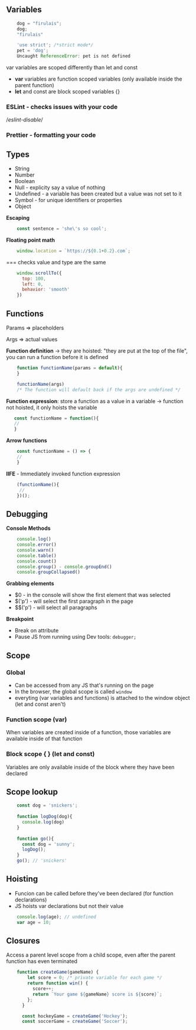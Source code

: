 ## Variables
```javascript
    dog = "firulais";
    dog;
    "firulais"

    'use strict'; /*strict mode*/
    pet = 'dog';
    Uncaught ReferenceError: pet is not defined
```
 var variables are scoped differently than let and const
 * **var** variables are function scoped variables (only available inside the parent function)
 * **let** and const are block scoped variables {}

### ESLint - checks issues with your code
/*eslint-disable*/

### Prettier - formatting your code

## Types
* String
* Number
* Boolean
* Null - explicity say a value of nothing
* Undefined - a variable has been created but a value was not set to it
* Symbol - for unique identifiers or properties
* Object

**Escaping**
```javascript
    const sentence = 'she\'s so cool';
```
**Floating point math**
```javascript
    window.location = `https://${0.1+0.2}.com`;
```
=== checks value and type are the same
```javascript
    window.scrollTo({
      top: 100,
      left: 0,
      behavior: 'smooth'
    })
```
## Functions

Params => placeholders

Args => actual values

**Function definition** -> they are hoisted: "they are put at the top of the file", you can run a function before it is defined
```javascript   
    function functionName(params = default){
    }

    functionName(args)
    /* The function will default back if the args are undefined */
```
**Function expression**: store a function as a value in a variable -> function not hoisted, it only hoists the variable
 ```javascript   
    const functionName = function(){
    //
    }
```
**Arrow functions**
```javascript
    const functionName = () => {
    //
    }
``` 
**IIFE** - Immediately invoked function expression
```javascript    
    (functionName(){
     //
    })();
```
## Debugging

**Console Methods**
```javascript
    console.log()
    console.error()
    console.warn()
    console.table()
    console.count()
    console.group() - console.groupEnd()
    console.groupCollapsed()
```    
**Grabbing elements**

* $0 - in the console will show the first element that was selected
* $('p') - will select the first paragraph in the page
* $$('p') - will select all paragraphs

**Breakpoint**

* Break on attribute
* Pause JS from running using Dev tools: 
`debugger;`

## Scope
### Global
* Can be accessed from any JS that's running on the page
* In the browser, the global scope is called `window`
* everyting (var variables and functions) is attached to the window object (let and const aren't)

### Function scope (var)
When variables are created inside of a function, those variables are available inside of that function

### Block scope { } (let and const)
Variables are only available inside of the block where they have been declared

## Scope lookup
```javascript   
    const dog = 'snickers';
    
    function logDog(dog){
      console.log(dog)
    }
    
    function go(){
      const dog = 'sunny';
      logDog();
    }
    go(); // 'snickers'
```    
## Hoisting

* Funcion can be called before they've been declared (for function declarations)
* JS hoists var declarations but not their value 
```javascript    
    console.log(age); // undefined
    var age = 10;
```    
 ## Closures
 Access a parent level scope from a child scope, even after the parent function has even terminated
```javascript 
    function createGame(gameName) {
        let score = 0; /* private variable for each game */
        return function win() {
          score++;
          return `Your game ${gameName} score is ${score}`;
        };
      }

      const hockeyGame = createGame('Hockey');
      const soccerGame = createGame('Soccer');
```